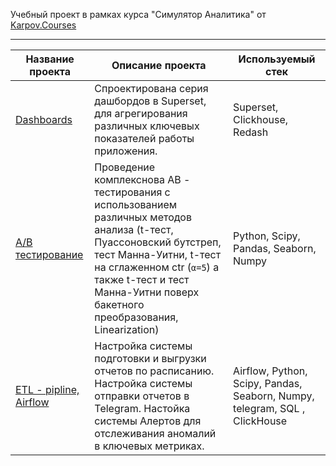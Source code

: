 Учебный проект в рамках курса "Симулятор Аналитика" от [Karpov.Courses](https://karpov.courses/)

------

| **Название проекта**                                         | **Описание проекта**                                         | **Используемый стек**                                        |
| ------------------------------------------------------------ | ------------------------------------------------------------ | ------------------------------------------------------------ |
| [Dashboards](https://github.com/vik1109/Karpov-data-analyst-course/tree/main/Dashboards) | Спроектирована серия дашбордов в Superset, для агрегирования различных ключевых показателей работы приложения. | Superset, Clickhouse, Redash                                 |
| [A/B тестирование](https://github.com/vik1109/Karpov-data-analyst-course/tree/main/5.%20A-B%20tests) | Проведение комплекснова AB - тестирования  с использованием различных методов анализа (t-тест, Пуассоновский бутстреп, тест Манна-Уитни, t-тест на сглаженном ctr (`α=5`) а также t-тест и тест Манна-Уитни поверх бакетного преобразования, Linearization) | Python, Scipy, Pandas, Seaborn, Numpy                        |
| [ETL - pipline, Airflow](https://github.com/vik1109/Karpov-data-analyst-course/tree/main/Airflow) | Настройка системы подготовки и выгрузки отчетов по расписанию. Настройка системы отправки отчетов в Telegram. Настойка системы Алертов для отслеживания аномалий в ключевых метриках. | Airflow, Python, Scipy, Pandas, Seaborn, Numpy, telegram, SQL , ClickHouse |

